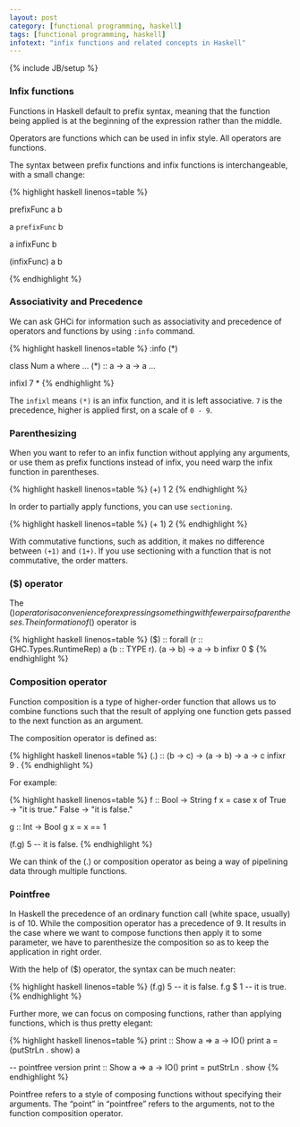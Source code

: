 ```yaml
---
layout: post
category: [functional programming, haskell]
tags: [functional programming, haskell]
infotext: "infix functions and related concepts in Haskell"
---
```

{% include JB/setup %}

### Infix functions

Functions in Haskell default to prefix syntax, meaning that the function 
being applied is at the beginning of the expression rather than the middle.

Operators are functions which can be used in infix style. All operators 
are functions.

The syntax between prefix functions and infix functions is interchangeable, 
with a small change:

{% highlight haskell linenos=table %}

prefixFunc a b

a `prefixFunc` b

a infixFunc b

(infixFunc) a b

{% endhighlight %}

### Associativity and Precedence

We can ask GHCi for information such as associativity and precedence of 
operators and functions by using `:info` command.

{% highlight haskell linenos=table %}
:info (*)

class Num a where
  ...
  (*) :: a -> a -> a
  ...

infixl 7 *
{% endhighlight %}

The `infixl` means `(*)` is an infix function, and it is left associative. 
`7` is the precedence, higher is applied first, on a scale of `0 - 9`.

### Parenthesizing

When you want to refer to an infix function without applying any arguments, 
or use them as prefix functions instead of infix, you need warp the infix 
function in parentheses.

{% highlight haskell linenos=table %}
(+) 1 2
{% endhighlight %}

In order to partially apply functions, you can use `sectioning`.

{% highlight haskell linenos=table %}
(+ 1) 2
{% endhighlight %}

With commutative functions, such as addition, it makes no difference between 
`(+1)` and `(1+)`. If you use sectioning with a function that is not 
commutative, the order matters.

### ($) operator

The ($) operator is a convenience for expressing something with fewer pairs 
of parentheses. The information of ($) operator is

{% highlight haskell linenos=table %}
($) ::
  forall (r :: GHC.Types.RuntimeRep) a (b :: TYPE r).
  (a -> b) -> a -> b
infixr 0 $
{% endhighlight %}

### Composition operator

Function composition is a type of higher-order function that allows us to 
combine functions such that the result of applying one function gets passed 
to the next function as an argument.

The composition operator is defined as:

{% highlight haskell linenos=table %}
(.) :: (b -> c) -> (a -> b) -> a -> c
infixr 9 .
{% endhighlight %}

For example:

{% highlight haskell linenos=table %}
f :: Bool -> String
f x = 
  case x of
    True -> "it is true."
    False -> "it is false."

g :: Int -> Bool
g x = x == 1

(f.g) 5 -- it is false.
{% endhighlight %}

We can think of the (.) or composition operator as being a way of pipelining 
data through multiple functions.

### Pointfree

In Haskell the precedence of an ordinary function call (white space, usually) 
is of 10. While the composition operator has a precedence of 9. It results 
in the case where we want to compose functions then apply it to some parameter, 
we have to parenthesize the composition so as to keep the application in 
right order.

With the help of ($) operator, the syntax can be much neater:

{% highlight haskell linenos=table %}
(f.g) 5 -- it is false.
f.g $ 1 -- it is true.
{% endhighlight %}

Further more, we can focus on composing functions, rather than applying functions, 
which is thus pretty elegant:

{% highlight haskell linenos=table %}
print :: Show a => a -> IO()
print a = (putStrLn . show) a

-- pointfree version
print :: Show a => a -> IO()
print = putStrLn . show
{% endhighlight %}

Pointfree refers to a style of composing functions without specifying their 
arguments. The “point” in “pointfree” refers to the arguments, not to the function 
composition operator.